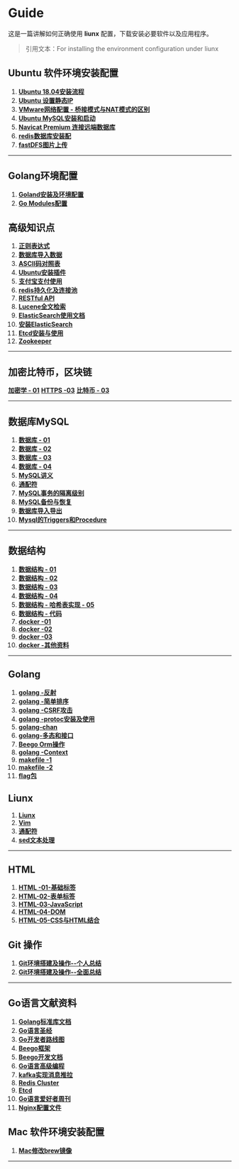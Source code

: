 # Guide

这是一篇讲解如何正确使用 **liunx** 配置，下载安装必要软件以及应用程序。

> 引用文本：For installing the environment configuration under liunx

## Ubuntu 软件环境安装配置

1. [**Ubuntu 18.04安装流程**](https://github.com/shumintao/conf/blob/master/pdf/153941436200.pdf)
2. [**Ubuntu 设置静态IP**](https://github.com/shumintao/conf/blob/master/ubuntu%E8%AE%BE%E7%BD%AE%E9%9D%99%E6%80%81IP.md)
3. [**VMware网络配置 - 桥接模式与NAT模式的区别**](https://github.com/shumintao/conf/blob/master/VMware%E7%BD%91%E7%BB%9C%E9%85%8D%E7%BD%AE.md)
4. [**Ubuntu MySQL安装和启动**](https://github.com/shumintao/conf/blob/master/MySQL%E5%AE%89%E8%A3%85%E5%92%8C%E5%90%AF%E5%8A%A8%20.md)
5. [**Navicat Premium 连接远端数据库**](https://github.com/shumintao/conf/blob/master/Navicat%20Premium%20%E8%BF%9E%E6%8E%A5%E8%BF%9C%E7%AB%AF%E6%95%B0%E6%8D%AE%E5%BA%93%20.md)
6. [**redis数据库安装配**](https://github.com/shumintao/conf/blob/master/redis%E6%95%B0%E6%8D%AE%E5%BA%93.md)
7. [**fastDFS图片上传**](https://github.com/shumintao/conf/blob/master/fastDFS%E5%8F%8AElasticsearch.md)

---
## Golang环境配置
1. [**Goland安装及环境配置**](https://github.com/shumintao/conf/blob/master/Goland%E5%AE%89%E8%A3%85%E5%8F%8A%E7%8E%AF%E5%A2%83%E9%85%8D%E7%BD%AE.md)
2. [**Go Modules配置**](https://github.com/shumintao/conf/blob/master/GoModules%E9%85%8D%E7%BD%AE.md)

## 高级知识点

1. [**正则表达式**](https://github.com/shumintao/conf/blob/master/Linux%E6%AD%A3%E5%88%99%E8%A1%A8%E8%BE%BE%E5%BC%8F.md)
2. [**数据库导入数据**](https://github.com/shumintao/conf/blob/master/%E6%95%B0%E6%8D%AE%E5%BA%93%E5%AF%BC%E5%85%A5%E6%95%B0%E6%8D%AE.md)
3. [**ASCII码对照表**](https://github.com/shumintao/conf/blob/master/pdf/ASCII%E7%A0%81%E5%AF%B9%E7%85%A7%E8%A1%A8.doc)
4. [**Ubuntu安装插件**](https://github.com/shumintao/conf/blob/master/Ubuntu%E6%8F%92%E4%BB%B6.md)
5. [**支付宝支付使用**](https://github.com/shumintao/conf/blob/master/%E6%94%AF%E4%BB%98%E5%AE%9D%E6%94%AF%E4%BB%98%E4%BD%BF%E7%94%A8.docx)
6. [**redis持久化及连接池**](https://github.com/shumintao/conf/blob/master/redis%E6%8C%81%E4%B9%85%E5%8C%96%E5%8F%8A%E8%BF%9E%E6%8E%A5%E6%B1%A0.md)
7. [**RESTful API**](https://github.com/shumintao/conf/blob/master/RESTful%20API%20.md)
8. [**Lucene全文检索**](https://github.com/shumintao/conf/blob/master/Lucene%E5%85%A8%E6%96%87%E6%A3%80%E7%B4%A2%E6%8A%80%E6%9C%AF.md)
9. [**ElasticSearch使用文档**](https://github.com/shumintao/conf/blob/master/ElasticSearch%E4%BD%BF%E7%94%A8%E6%96%87%E6%A1%A3.md)
10. [**安装ElasticSearch**](https://github.com/shumintao/conf/blob/master/Mac%E5%AE%89%E8%A3%85ElasticSearch.md)
11. [**Etcd安装与使用**]([https://github.com/shumintao/conf/blob/master/Etcd%E5%AE%89%E8%A3%85%E4%B8%8E%E4%BD%BF%E7%94%A8.md](https://github.com/shumintao/conf/blob/master/Etcd安装与使用.md))
12. [**Zookeeper**](https://github.com/shumintao/conf/blob/master/ZooKeeper.md)

---

## 加密比特币，区块链

[**加密学 - 01**]()
[**HTTPS -03**]()
[**比特币 - 03**]()



---

## 数据库MySQL

1. [**数据库 - 01**](https://github.com/shumintao/conf/blob/master/%E6%95%B0%E6%8D%AE%E5%BA%93/%E6%95%B0%E6%8D%AE%E5%BA%93_01/%E8%AF%BE%E5%A0%82%E7%AC%94%E8%AE%B0.md)
2. [**数据库 - 02**](https://github.com/shumintao/conf/blob/master/%E6%95%B0%E6%8D%AE%E5%BA%93/%E6%95%B0%E6%8D%AE%E5%BA%93_02/%E8%AF%BE%E5%A0%82%E7%AC%94%E8%AE%B0.md)
3. [**数据库 - 03**](https://github.com/shumintao/conf/blob/master/%E6%95%B0%E6%8D%AE%E5%BA%93/%E6%95%B0%E6%8D%AE%E5%BA%93_03/%E8%AF%BE%E5%A0%82%E7%AC%94%E8%AE%B0.md)
4. [**数据库 - 04**](https://github.com/shumintao/conf/blob/master/%E6%95%B0%E6%8D%AE%E5%BA%93/%E6%95%B0%E6%8D%AE%E5%BA%93_04/%E8%AF%BE%E5%A0%82%E7%AC%94%E8%AE%B0.md)
5. [**MySQL讲义**](https://github.com/shumintao/conf/blob/master/%E6%95%B0%E6%8D%AE%E5%BA%93/03-MySQL_%E8%AE%B2%E4%B9%89--1.9.1.doc)
6. [**通配符**](https://github.com/shumintao/conf/blob/master/%E6%95%B0%E6%8D%AE%E5%BA%93/%E9%80%9A%E9%85%8D%E7%AC%A6MySQL.md)
7. [**MySQL事务的隔离级别**](https://github.com/shumintao/conf/blob/master/MySQL%E4%BA%8B%E5%8A%A1%E7%9A%84%E9%9A%94%E7%A6%BB%E7%BA%A7%E5%88%AB.md)
8. [**MySQL备份与恢复**](https://github.com/shumintao/conf/blob/master/%E6%95%B0%E6%8D%AE%E5%BA%93/MySQL%E5%A4%87%E4%BB%BD%E4%B8%8E%E6%81%A2%E5%A4%8D.md)
9. [**数据库导入导出**](https://github.com/shumintao/conf/blob/master/%E6%95%B0%E6%8D%AE%E5%BA%93/%E6%95%B0%E6%8D%AE%E5%BA%93%E5%AF%BC%E5%85%A5%E6%95%B0%E6%8D%AE.md)
10. [**Mysql的Triggers和Procedure**](https://github.com/shumintao/conf/blob/master/%E6%95%B0%E6%8D%AE%E5%BA%93/Mysql%E7%9F%A5%E8%AF%86%E8%A1%A5%E6%BC%8F.md)

---

## 数据结构

1. [**数据结构 - 01**](https://github.com/shumintao/conf/blob/master/%E6%95%B0%E6%8D%AE%E7%BB%93%E6%9E%84/%E6%95%B0%E6%8D%AE%E7%BB%93%E6%9E%84_01/%E8%AF%BE%E5%A0%82%E7%AC%94%E8%AE%B0.md)
2. [**数据结构 - 02**](https://github.com/shumintao/conf/blob/master/%E6%95%B0%E6%8D%AE%E7%BB%93%E6%9E%84/%E6%95%B0%E6%8D%AE%E7%BB%93%E6%9E%84_02/%E8%AF%BE%E5%A0%82%E7%AC%94%E8%AE%B0.md)
3. [**数据结构 - 03**](https://github.com/shumintao/conf/blob/master/%E6%95%B0%E6%8D%AE%E7%BB%93%E6%9E%84/%E6%95%B0%E6%8D%AE%E7%BB%93%E6%9E%84_03/%E8%AF%BE%E5%A0%82%E7%AC%94%E8%AE%B0.md)
4. [**数据结构 - 04**](https://github.com/shumintao/conf/blob/master/%E6%95%B0%E6%8D%AE%E7%BB%93%E6%9E%84/%E6%95%B0%E6%8D%AE%E7%BB%93%E6%9E%84_04/%E6%8E%92%E5%BA%8F%E7%AE%97%E6%B3%95%20-%20%E8%AF%BE%E5%A0%82%E7%AC%94%E8%AE%B0.md)
5. [**数据结构 - 哈希表实现 - 05**](https://github.com/shumintao/conf/blob/master/%E5%93%88%E5%B8%8C%E8%A1%A8.md)
5. [**数据结构 - 代码**](https://github.com/shumintao/conf/tree/master/%E6%95%B0%E6%8D%AE%E7%BB%93%E6%9E%84/data) 
6. [**docker -01**](https://github.com/shumintao/conf/blob/master/%E6%95%B0%E6%8D%AE%E7%BB%93%E6%9E%84/dokcer_01/docker%E8%AF%BE%E5%A0%82%E7%AC%94%E8%AE%B0-01.md)
7. [**docker -02**](https://github.com/shumintao/conf/blob/master/%E6%95%B0%E6%8D%AE%E7%BB%93%E6%9E%84/dokcer_02/docker%E8%AF%BE%E5%A0%82%E7%AC%94%E8%AE%B0-02.md)
8. [**docker -03**](https://github.com/shumintao/conf/blob/master/%E6%95%B0%E6%8D%AE%E7%BB%93%E6%9E%84/dokcer_03/docker%E8%AF%BE%E5%A0%82%E7%AC%94%E8%AE%B0-03.md)
9. [**docker -其他资料**](https://github.com/shumintao/conf/blob/master/%E6%95%B0%E6%8D%AE%E7%BB%93%E6%9E%84/docker-%E8%AF%BE%E6%9C%AC/Docker.xmind)

---
## Golang

1. [**golang -反射**](https://github.com/shumintao/conf/blob/master/反射_01/课堂笔记.md)
2. [**golang -简单排序**](https://github.com/shumintao/conf/blob/master/%E6%8E%92%E5%BA%8F-01/src/mian.go)
3. [**golang -CSRF攻击**](https://github.com/shumintao/conf/blob/master/csrf.md)
4. [**golang -protoc安装及使用**](https://github.com/shumintao/conf/blob/master/protoc%E5%AE%89%E8%A3%85%E5%8F%8A%E4%BD%BF%E7%94%A8.md)
5. [**golang-chan**]()
6. [**golang-多态和接口**](https://github.com/shumintao/conf/blob/master/Go%E8%AF%AD%E8%A8%80%E7%9A%84%E6%8E%A5%E5%8F%A3%E5%92%8C%E5%A4%9A%E6%80%81.md)
7. [**Beego Orm操作**](https://github.com/shumintao/conf/blob/master/Beego_Orm.md)
8. [**golang -Context**]([https://github.com/shumintao/conf/blob/master/makefile/02-%E8%B5%84%E6%96%99/context%E5%8C%85.md](https://github.com/shumintao/conf/blob/master/makefile/02-资料/context包.md))
9. [**makefile -1**](https://github.com/shumintao/conf/blob/master/Makefile.md)
10. [**makefile -2**](https://github.com/shumintao/conf/blob/master/01-makefile.pdf)
11. [**flag包**]([https://github.com/shumintao/conf/blob/master/makefile/02-%E8%B5%84%E6%96%99/flag.md](https://github.com/shumintao/conf/blob/master/makefile/02-资料/flag.md))

## Liunx

1. [**Liunx**](https://github.com/shumintao/conf/blob/master/Liunx/Liunx_01/%E8%AF%BE%E5%A0%82%E7%AC%94%E8%AE%B0.md)
2. [**Vim**](https://github.com/shumintao/conf/blob/master/Liunx/Vim_01/%E8%AF%BE%E5%A0%82%E7%AC%94%E8%AE%B0.md)
3. [**通配符**](https://github.com/shumintao/conf/blob/master/Liunx/%E9%80%9A%E9%85%8D%E7%AC%A6Liunx.md)
4. [**sed文本处理**](https://github.com/shumintao/conf/blob/master/Liunx/sed%E6%96%87%E6%9C%AC%E5%A4%84%E7%90%86.md)

---

## HTML 

1. [**HTML -01-基础标签**](https://github.com/shumintao/conf/blob/master/HTML/HTML_01.md)
2. [**HTML-02-表单标签**](https://github.com/shumintao/conf/blob/master/HTML/HTML_02%20.md)
3. [**HTML-03-JavaScript**](https://github.com/shumintao/conf/blob/master/HTML/HTML_03.md)
4.  [**HTML-04-DOM**](https://github.com/shumintao/conf/blob/master/HTML/HTML_04.md)
5.  [**HTML-05-CSS与HTML结合**](https://github.com/shumintao/conf/blob/master/HTML/HTML_05.md)

## Git 操作

1. [**Git环境搭建及操作--个人总结**](https://github.com/shumintao/conf/blob/master/Git%E5%9F%BA%E6%9C%AC%E6%93%8D%E4%BD%9C.md)
2. [**Git环境搭建及操作--全面总结**](https://github.com/shumintao/conf/blob/master/Git%E5%9F%BA%E6%9C%AC%E6%93%8D%E4%BD%9C.md)
---

## Go语言文献资料

1. [**Golang标准库文档**](https://studygolang.com/pkgdoc)
2. [**Go语言圣经**](https://books.studygolang.com/gopl-zh/)
3. [**Go开发者路线图**](https://cloud.tencent.com/developer/article/1425828)
4. [**Beego框架**](https://beego.me/docs/mvc/model/query.md)
5. [**Beego开发文档**](https://kancloud.cn/hello123/beego/126104)
5. [**Go语言高级编程**](https://chai2010.cn/advanced-go-programming-book/ch6-cloud/ch6-02-lock.html)
6. [**kafka实现消息推拉**](https://studygolang.com/articles/17912)
7. [**Redis Cluster**](https://www.jianshu.com/p/f18d3376c848)
8. [**Etcd**](http://www.wuecho.com/2018/05/28/Go%E8%AF%AD%E8%A8%80%E4%BD%BF%E7%94%A8%E5%88%86%E5%B8%83%E5%BC%8F%E4%B8%80%E8%87%B4%E6%80%A7%E7%B3%BB%E7%BB%9Fetcd/)
9. [**Go语言爱好者周刊**](https://studygolang.com/topics/9761)
10. [**Nginx配置文件**](https://www.jianshu.com/p/e8c29a49801c)
## Mac 软件环境安装配置

1. [**Mac修改brew镜像**](https://github.com/shumintao/conf/blob/master/Mac%E4%BF%AE%E6%94%B9brew%E9%95%9C%E5%83%8F.md)

---

